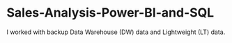 # Sales-Analysis-Power-BI-and-SQL
I worked with backup Data Warehouse (DW) data and Lightweight (LT) data.
